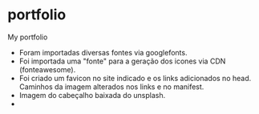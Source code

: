 # portfolio
My portfolio

- Foram importadas diversas fontes via googlefonts.
- Foi importada uma "fonte" para a geração dos icones via CDN (fonteawesome).
- Foi criado um favicon no site indicado e os links adicionados no head. Caminhos da imagem alterados nos links e no manifest.
- Imagem do cabeçalho baixada do unsplash.
- 
